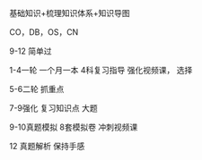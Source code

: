 

基础知识+梳理知识体系+知识导图

CO，DB，OS，CN

9-12
简单过

1-4一轮
一个月一本
4科复习指导
强化视频课，
选择

5-6二轮
抓重点

7-9强化
复习知识点
大题

9-10真题模拟
8套模拟卷
冲刺视频课

12
真题解析
保持手感

